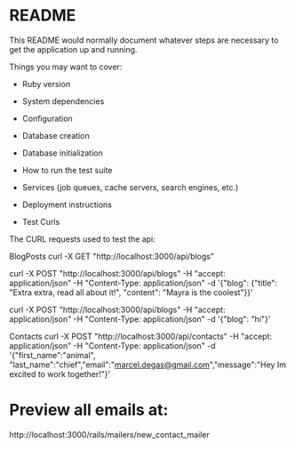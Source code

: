# README

This README would normally document whatever steps are necessary to get the
application up and running.

Things you may want to cover:

* Ruby version

* System dependencies

* Configuration

* Database creation

* Database initialization

* How to run the test suite

* Services (job queues, cache servers, search engines, etc.)

* Deployment instructions

* Test Curls

The CURL requests used to test the api: 

BlogPosts
curl -X GET "http://localhost:3000/api/blogs"

curl -X POST "http://localhost:3000/api/blogs" -H "accept: application/json" -H "Content-Type: application/json" -d '{"blog": {"title": "Extra extra, read all about it!", "content": "Mayra is the coolest"}}'


curl -X POST "http://localhost:3000/api/blogs" -H "accept: application/json" -H "Content-Type: application/json" -d '{"blog": "hi"}'

Contacts
curl -X POST "http://localhost:3000/api/contacts" -H "accept: application/json" -H "Content-Type: application/json" -d '{"first_name":"animal", "last_name":"chief","email":"marcel.degas@gmail.com","message":"Hey Im excited to work together!"}' 

# Preview all emails at:
http://localhost:3000/rails/mailers/new_contact_mailer

